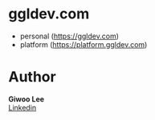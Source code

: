 # ggldev.com

- personal (https://ggldev.com)
- platform (https://platform.ggldev.com)

# Author

**Giwoo Lee**  
[Linkedin](https://linkedin.com/in/leegiwoo)
